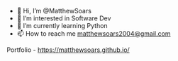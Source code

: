 - 👋 Hi, I’m @MatthewSoars
- 👀 I’m interested in Software Dev
- 🌱 I’m currently learning Python
- 📫 How to reach me matthewsoars2004@gmail.com

Portfolio - https://matthewsoars.github.io/

<!---
MatthewSoars/MatthewSoars is a ✨ special ✨ repository because its `README.md` (this file) appears on your GitHub profile.
You can click the Preview link to take a look at your changes.
--->
